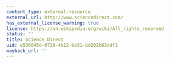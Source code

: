 ```yaml
---
content_type: external-resource
external_url: http://www.sciencedirect.com/
has_external_license_warning: true
license: https://en.wikipedia.org/wiki/All_rights_reserved
status: ''
title: Science Direct
uid: e536045d-0729-4b12-bb51-bd202b63ddf1
wayback_url: ''
---
```

